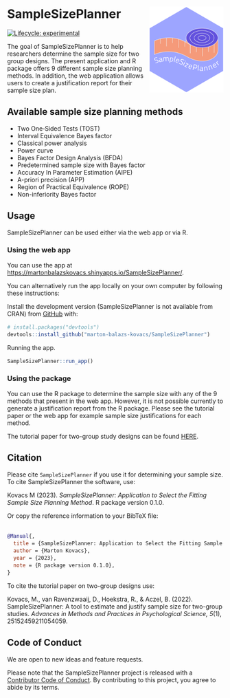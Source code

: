 
<!-- README.md is generated from README.Rmd. Please edit that file -->

# SampleSizePlanner <a href='https://marton-balazs-kovacs.github.io/SampleSizePlanner/'><img src='man/figures/ssp_logo.png' align="right" height="200" /></a>

<!-- badges: start -->

[![Lifecycle:
experimental](https://img.shields.io/badge/lifecycle-experimental-orange.svg)](https://www.tidyverse.org/lifecycle/#experimental)
<!-- badges: end -->

The goal of SampleSizePlanner is to help researchers determine the
sample size for two group designs. The present application and R package
offers 9 different sample size planning methods. In addition, the web
application allows users to create a justification report for their
sample size plan.

## Available sample size planning methods

- Two One‐Sided Tests (TOST)
- Interval Equivalence Bayes factor
- Classical power analysis
- Power curve
- Bayes Factor Design Analysis (BFDA)
- Predetermined sample size with Bayes factor
- Accuracy In Parameter Estimation (AIPE)
- A-priori precision (APP)
- Region of Practical Equivalence (ROPE)
- Non-inferiority Bayes factor

## Usage

SampleSizePlanner can be used either via the web app or via R.

### Using the web app

You can use the app at
<https://martonbalazskovacs.shinyapps.io/SampleSizePlanner/>.

You can alternatively run the app locally on your own computer by
following these instructions:

Install the development version (SampleSizePlanner is not available from
CRAN) from [GitHub](https://github.com/) with:

``` r
# install.packages("devtools")
devtools::install_github("marton-balazs-kovacs/SampleSizePlanner")
```

Running the app.

``` r
SampleSizePlanner::run_app()
```

### Using the package

You can use the R package to determine the sample size with any of the 9
methods that present in the web app. However, it is not possible
currently to generate a justification report from the R package. Please
see the tutorial paper or the web app for example sample size
justifications for each method.

The tutorial paper for two-group study designs can be found
[HERE](https://journals.sagepub.com/doi/pdf/10.1177/25152459211054059).

## Citation

Please cite `SampleSizePlanner` if you use it for determining your
sample size. To cite SampleSizePlanner the software, use:

Kovacs M (2023). *SampleSizePlanner: Application to Select the Fitting
Sample Size Planning Method*. R package version 0.1.0.

Or copy the reference information to your BibTeX file:

``` bibtex

@Manual{,
  title = {SampleSizePlanner: Application to Select the Fitting Sample Size Planning Method},
  author = {Marton Kovacs},
  year = {2023},
  note = {R package version 0.1.0},
}
```

To cite the tutorial paper on two-group designs use:

Kovacs, M., van Ravenzwaaij, D., Hoekstra, R., & Aczel, B. (2022).
SampleSizePlanner: A tool to estimate and justify sample size for
two-group studies. *Advances in Methods and Practices in Psychological
Science, 5*(1), 25152459211054059.

## Code of Conduct

We are open to new ideas and feature requests.

Please note that the SampleSizePlanner project is released with a
[Contributor Code of
Conduct](https://marton-balazs-kovacs.github.io/SampleSizePlanner/CODE_OF_CONDUCT.html).
By contributing to this project, you agree to abide by its terms.
